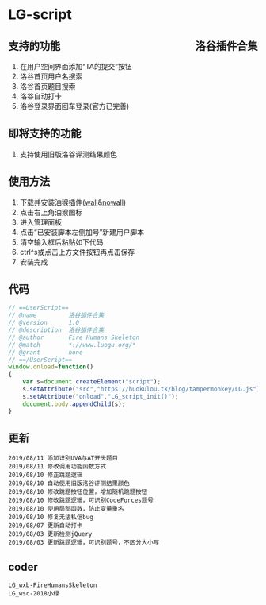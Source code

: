 <!--
 * @Description: In User Settings Edit
 * @Author: your name
 * @Date: 2019-08-03 08:32:29
 * @lastTime: 2019-08-11 16:44:47
 * @LastAuthor: Please set LastEditors
 -->
# LG-script
## <div style="float:right">洛谷插件合集</div>
## 支持的功能
1. 在用户空间界面添加“TA的提交”按钮
2. 洛谷首页用户名搜索
3. 洛谷首页题目搜索
4. 洛谷自动打卡
5. 洛谷登录界面回车登录(官方已完善)
## 即将支持的功能
1. 支持使用旧版洛谷评测结果颜色
## 使用方法
1. 下载并安装油猴插件([wall](http://www.tampermonkey.net/)&[nowall](https://blog.csdn.net/vermont_/article/details/84781871))
2. 点击右上角油猴图标
3. 进入管理面板
4. 点击“已安装脚本左侧加号”新建用户脚本
5. 清空输入框后粘贴如下代码
6. ctrl^s或点击上方文件按钮再点击保存
7. 安装完成
## 代码
```js
// ==UserScript==
// @name         洛谷插件合集
// @version      1.0
// @description  洛谷插件合集
// @author       Fire Humans Skeleton
// @match        *://www.luogu.org/*
// @grant        none
// ==/UserScript==
window.onload=function()
{
    var s=document.createElement("script");
    s.setAttribute("src","https://huokulou.tk/blog/tampermonkey/LG.js");
    s.setAttribute("onload","LG_script_init()");
    document.body.appendChild(s);
}
```

## 更新
```
2019/08/11 添加识别UVA与AT开头题目
2019/08/11 修改调用功能函数方式
2019/08/10 修正跳题逻辑
2019/08/10 自动使用旧版洛谷评测结果颜色
2019/08/10 修改跳题按钮位置，增加随机跳题按钮
2019/08/10 修改跳题逻辑，可识别CodeForces题号
2019/08/10 使用局部函数，防止变量重名
2019/08/10 修复无法私信bug
2019/08/07 更新自动打卡
2019/08/03 更新检测jQuery
2019/08/03 更新跳题逻辑，可识别题号，不区分大小写
```

## coder
```
LG_wxb-FireHumansSkeleton
LG_wsc-2018小绿
```